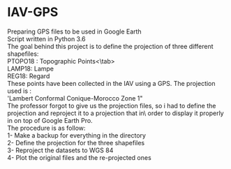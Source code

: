 # IAV-GPS
Preparing GPS files to be used in Google Earth\
Script written in Python 3.6\
The goal behind this project is to define the projection of three different shapefiles:\
    <tab>PTOPO18 : Topographic Points<\tab>\
    LAMP18: Lampe\
    REG18: Regard\
These points have been collected in the IAV using a GPS. The projection used is :\
    'Lambert Conformal Conique-Morocco Zone 1"\
The professor forgot to give us the projection files, so i had to define the projection and reproject it to a projection that in\ order to display it properly in on top of Google Earth Pro.\
The procedure is as follow:\
1- Make a backup for everything in the directory\
2- Define the projection for the three shapefiles\
3- Reproject the datasets to WGS 84\
4- Plot the original files and the re-projected ones
